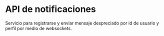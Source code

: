 API de notificaciones
=================
Servicio para registrarse y enviar mensaje despreciado por id de usuario y perfil por medio de websockets.


